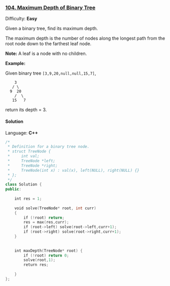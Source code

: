 ### [104\. Maximum Depth of Binary Tree](https://leetcode.com/problems/maximum-depth-of-binary-tree/)

Difficulty: **Easy**


Given a binary tree, find its maximum depth.

The maximum depth is the number of nodes along the longest path from the root node down to the farthest leaf node.

**Note:** A leaf is a node with no children.

**Example:**

Given binary tree `[3,9,20,null,null,15,7]`,

```
    3
   / \
  9  20
    /  \
   15   7
```

return its depth = 3.


#### Solution

Language: **C++**

```c++
/*
 * Definition for a binary tree node.
 * struct TreeNode {
 *     int val;
 *     TreeNode *left;
 *     TreeNode *right;
 *     TreeNode(int x) : val(x), left(NULL), right(NULL) {}
 * };
 */
class Solution {
public:
    
    int res = 1;
    
    void solve(TreeNode* root, int curr)
    {
        if (!root) return;
        res = max(res,curr);
        if (root->left) solve(root->left,curr+1);
        if (root->right) solve(root->right,curr+1);
    }
    
    
    int maxDepth(TreeNode* root) {
        if (!root) return 0;
        solve(root,1);
        return res;
        
    }
};
```
